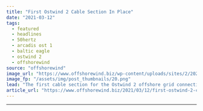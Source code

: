 ```yaml
---
title: "First Ostwind 2 Cable Section In Place"
date: "2021-03-12"
tags: 
  - featured
  - headlines
  - 50hertz
  - arcadis ost 1
  - baltic eagle
  - ostwind 2
  - offshorewind
source: "offshorewind"
image_url: "https://www.offshorewind.biz/wp-content/uploads/sites/2/2021/03/First-Ostwind-2-Cable-Section-In-Place.png"
image_fp: "/assets/img/post_thumbnails/20.png"
lead: "The first cable section for the Ostwind 2 offshore grid connection was installed in"
article_url: "https://www.offshorewind.biz/2021/03/12/first-ostwind-2-cable-section-in-place/"
---
```


---
